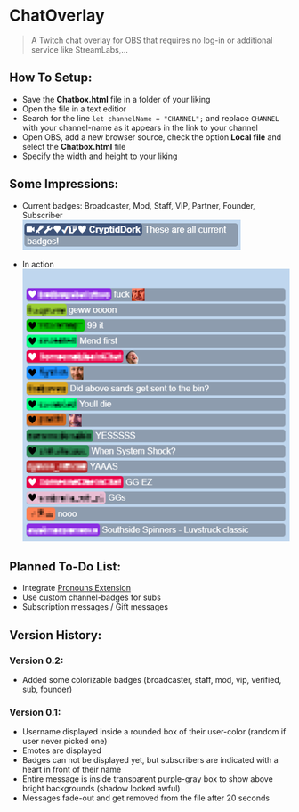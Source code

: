# ChatOverlay
> A Twitch chat overlay for OBS that requires no log-in or additional service like StreamLabs,...

## How To Setup:
- Save the **Chatbox.html** file in a folder of your liking
- Open the file in a text editior
- Search for the line `let channelName = "CHANNEL";` and replace `CHANNEL` with your channel-name as it appears in the link to your channel
- Open OBS, add a new browser source, check the option **Local file** and select the **Chatbox.html** file
- Specify the width and height to your liking

## Some Impressions:
- Current badges: Broadcaster, Mod, Staff, VIP, Partner, Founder, Subscriber\
 ![Badges](/Resources/CurrentBadges.PNG?raw=true "Badges")
 
- In action\
 ![Screenshot](/Resources/Screenshot.PNG?raw=true "Screenshot")

## Planned To-Do List:
- Integrate [Pronouns Extension](https://pronouns.alejo.io/)
- Use custom channel-badges for subs
- Subscription messages / Gift messages

## Version History:
### Version 0.2:
- Added some colorizable badges (broadcaster, staff, mod, vip, verified, sub, founder)

### Version 0.1:
- Username displayed inside a rounded box of their user-color (random if user never picked one)
- Emotes are displayed
- Badges can not be displayed yet, but subscribers are indicated with a heart in front of their name
- Entire message is inside transparent purple-gray box to show above bright backgrounds (shadow looked awful)
- Messages fade-out and get removed from the file after 20 seconds
